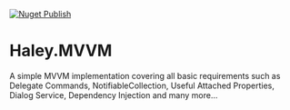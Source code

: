[![Nuget Publish](https://github.com/rmsmech/HaleyMVVM/actions/workflows/dotnet-desktop.yml/badge.svg)](https://github.com/rmsmech/HaleyMVVM/actions/workflows/dotnet-desktop.yml)

# Haley.MVVM
A simple MVVM implementation covering all basic requirements such as Delegate Commands, NotifiableCollection, Useful Attached Properties, Dialog Service, Dependency Injection and many more...
